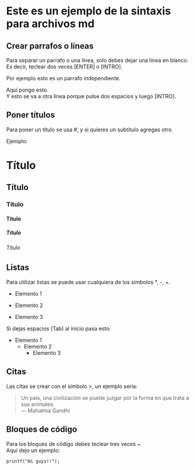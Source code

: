 # Este es un ejemplo de la sintaxis para archivos md

## Crear parrafos o líneas

Para separar un parrafo o una línea, solo debes dejar una línea en blanco.
Es decir, teclear dos veces [ENTER] o [INTRO].

Por ejemplo esto es un parrafo independiente.

Aquí pongo esto.  
Y esto se va a otra línea porque pulse dos espacios y luego [INTRO].

## Poner títulos

Para poner un título se usa #, y si quieres un subtítulo agregas otro.

Ejemplo:

# Título
## Título
### Título
#### Título
##### Título
###### Título
## Listas

Para utilizar listas se puede usar cualquiera de los simbolos *, -, +.

* Elemento 1
- Elemento 2
+ Elemento 3

Si dejas espacios (Tab) al inicio pasa esto:

* Elemento 1
  - Elemento 2
    + Elemento 3

## Citas

Las citas se crear con el símbolo >, un ejemplo sería:

> Un país, una civilización se puede juzgar por la forma en que trata a sus animales.  
— Mahatma Gandhi

## Bloques de código

Para los bloques de código debes teclear tres veces ~  
Aquí dejo un ejemplo:
~~~
printf("Hi guys!!");
~~~
